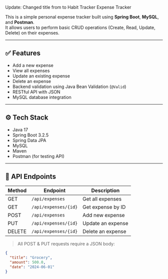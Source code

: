 Update: Changed title from to Habit Tracker Expense Tracker 


This is a simple personal expense tracker built using **Spring Boot**, **MySQL**, and **Postman**.  
It allows users to perform basic CRUD operations (Create, Read, Update, Delete) on their expenses.

---

## ✅ Features

- Add a new expense
- View all expenses
- Update an existing expense
- Delete an expense
- Backend validation using Java Bean Validation (`@Valid`)
- RESTful API with JSON
- MySQL database integration

---

## ⚙️ Tech Stack

- Java 17
- Spring Boot 3.2.5
- Spring Data JPA
- MySQL
- Maven
- Postman (for testing API)

---

## 🧪 API Endpoints

| Method | Endpoint             | Description             |
|--------|----------------------|-------------------------|
| GET    | `/api/expenses`      | Get all expenses        |
| GET    | `/api/expenses/{id}` | Get expense by ID       |
| POST   | `/api/expenses`      | Add new expense         |
| PUT    | `/api/expenses/{id}` | Update an expense       |
| DELETE | `/api/expenses/{id}` | Delete an expense       |

> All POST & PUT requests require a JSON body:
```json
{
  "title": "Grocery",
  "amount": 500.0,
  "date": "2024-06-01"
}
